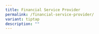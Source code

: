 ```yaml
---
title: Financial Service Provider
permalink: /financial-service-provider/
variant: tiptap
description: ""
---
```

<p></p>